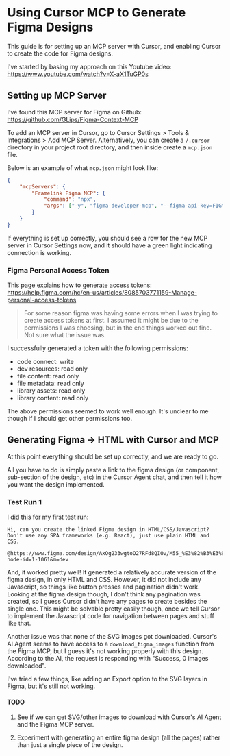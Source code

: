 # Using Cursor MCP to Generate Figma Designs

This guide is for setting up an MCP server with Cursor, and enabling Cursor to create the code for Figma designs.

I've started by basing my approach on this Youtube video: https://www.youtube.com/watch?v=X-aX1TuGP0s

## Setting up MCP Server

I've found this MCP server for Figma on Github: https://github.com/GLips/Figma-Context-MCP

To add an MCP server in Cursor, go to Cursor Settings > Tools & Integrations > Add MCP Server.
Alternatively, you can create a `/.cursor` directory in your project root directory, and then inside create a `mcp.json` file.

Below is an example of what `mcp.json` might look like:

```json
{
    "mcpServers": {
        "Framelink Figma MCP": {
            "command": "npx",
            "args": ["-y", "figma-developer-mcp", "--figma-api-key=FIGMA_API_KEY_HERE", "--stdio"]
        }
    }
}
```

If everything is set up correctly, you should see a row for the new MCP server in Cursor Settings now, and it should have a green light indicating connection is working.

### Figma Personal Access Token

This page explains how to generate access tokens: https://help.figma.com/hc/en-us/articles/8085703771159-Manage-personal-access-tokens

> For some reason figma was having some errors when I was trying to create access tokens at first. I assumed it might be due to the permissions I was choosing, but in the end things worked out fine. Not sure what the issue was.

I successfully generated a token with the following permissions:

- code connect: write
- dev resources: read only
- file content: read only
- file metadata: read only
- library assets: read only
- library content: read only

The above permissions seemed to work well enough. It's unclear to me though if I should get other permissions too.

## Generating Figma -> HTML with Cursor and MCP

At this point everything should be set up correctly, and we are ready to go.

All you have to do is simply paste a link to the figma design (or component, sub-section of the design, etc) in the Cursor Agent chat, and then tell it how you want the design implemented. 

### Test Run 1

I did this for my first test run:

```
Hi, can you create the linked Figma design in HTML/CSS/Javascript?  Don't use any SPA frameworks (e.g. React), just use plain HTML and CSS.

@https://www.figma.com/design/AxOg233wgtoO27RFd8QIOv/M55_%E3%82%B3%E3%83%BC%E3%83%86%E3%82%99%E3%82%A3%E3%83%B3%E3%82%AF%E3%82%99%E3%83%86%E3%82%B9%E3%83%88%E7%94%A8?node-id=1-1061&m=dev 
```

And, it worked pretty well!  It generated a relatively accurate version of the figma design, in only HTML and CSS. However, it did not include any Javascript, so things like button presses and pagination didn't work. Looking at the figma design though, I don't think any pagination was created, so I guess Cursor didn't have any pages to create besides the single one.  This might be solvable pretty easily though, once we tell Cursor to implement the Javascript code for navigation between pages and stuff like that.

Another issue was that none of the SVG images got downloaded. Cursor's AI Agent seems to have access to a `download_figma_images` function from the Figma MCP, but I guess it's not working properly with this design. According to the AI, the request is responding with "Success, 0 images downloaded".

I've tried a few things, like adding an Export option to the SVG layers in Figma, but it's still not working.

#### TODO

1. See if we can get SVG/other images to download with Cursor's AI Agent and the Figma MCP server.

2. Experiment with generating an entire figma design (all the pages) rather than just a single piece of the design.